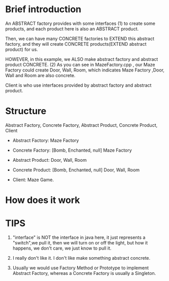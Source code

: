 # Brief introduction
An ABSTRACT factory provides with some interfaces (1) to create some products, and each product here is also an ABSTRACT product. 

Then, we can have many CONCRETE factories to EXTEND this abstract factory,  and they will create CONCRETE products(EXTEND abstract product) for us.

HOWEVER, in this example, we ALSO make abstract factory and abstract product CONCRETE. (2)
As you can see in MazeFactory.cpp , our Maze Factory could create Door, Wall, Room,
which indicates Maze Factory ,Door, Wall and Room are also concrete.

Client is who use interfaces provided by abstract factory and abstract product.



# Structure

Abstract Factory, Concrete Factory, Abstract Product, Concrete Product, Client

- Abstract Factory: Maze Factory

- Concrete Factory: [Bomb, Enchanted, null] Maze Factory

- Abstract Product: Door, Wall, Room

- Concrete Product: [Bomb, Enchanted, null] Door, Wall, Room

- Client: Maze Game.



# How does it work




# TIPS 
1. "interface" is NOT the interface in java here, it just represents a "switch",we pull it, then we will turn on or off the light, but how it happens, we don't care, we just know to pull it.

2. I really don't like it. I don't like make something abstract concrete.

3. Usually we would use Factory Method or Prototype to implement Abstract Factory, whereas a Concrete Factory is usually a Singleton.
